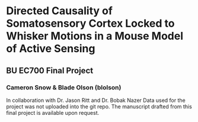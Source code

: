 # Directed Causality of Somatosensory Cortex Locked to Whisker Motions in a Mouse Model of Active Sensing
## BU EC700 Final Project
### Cameron Snow & Blade Olson (blolson)

In collaboration with Dr. Jason Ritt and Dr. Bobak Nazer
Data used for the project was not uploaded into the git repo. The manuscript drafted from this final project is available upon request.
